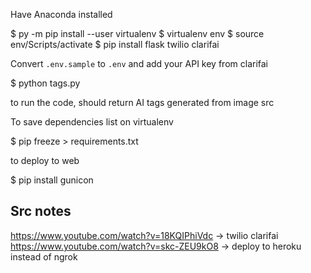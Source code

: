 Have Anaconda installed

$ py -m pip install --user virtualenv
$ virtualenv env
$ source env/Scripts/activate
$ pip install flask twilio clarifai

Convert `.env.sample` to `.env` and add your API key from clarifai

\$ python tags.py

to run the code, should return AI tags generated from image src

To save dependencies list on virtualenv

\$ pip freeze > requirements.txt

to deploy to web

\$ pip install gunicon

## Src notes

https://www.youtube.com/watch?v=18KQIPhiVdc → twilio clarifai
https://www.youtube.com/watch?v=skc-ZEU9kO8 → deploy to heroku instead of ngrok
